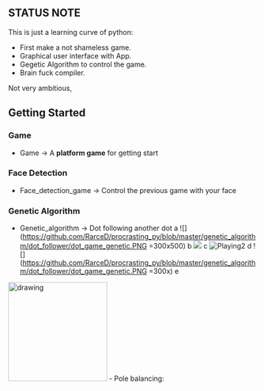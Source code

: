 ## STATUS NOTE ##

This is just a learning curve of python:

 - First make a not shameless game.
 - Graphical user interface with App.
 - Gegetic Algorithm to control the game.
 - Brain fuck compiler.

Not very ambitious, 

## Getting Started ##
### Game
- Game -> A **platform game** for getting start

### Face Detection
- Face_detection_game -> Control the previous game with your face
### Genetic Algorithm
- Genetic_algorithm -> Dot following another dot
a
![](https://github.com/RarceD/procrasting_py/blob/master/genetic_algorithm/dot_follower/dot_game_genetic.PNG =300x500)
b
![](https://github.com/RarceD/procrasting_py/blob/master/genetic_algorithm/dot_follower/dot_game_genetic.PNG=300x500)
c
![Playing2](https://github.com/RarceD/procrasting_py/blob/master/genetic_algorithm/dot_follower/dot_game_genetic.PNG)
d
![](https://github.com/RarceD/procrasting_py/blob/master/genetic_algorithm/dot_follower/dot_game_genetic.PNG =300x)
e
<img src="https://github.com/RarceD/procrasting_py/blob/master/genetic_algorithm/dot_follower/dot_game_genetic.PNG" alt="drawing" width="200"/>
- Pole balancing:


